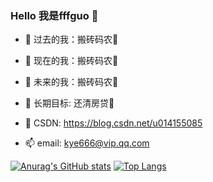### Hello 我是fffguo 👋


- 🔭 过去的我：搬砖码农:clown_face:
- 🌱 现在的我：搬砖码农:clown_face:
- 👯 未来的我：搬砖码农:clown_face:
- :rocket: 长期目标: 还清房贷:clown_face:

- 🤔 CSDN: https://blog.csdn.net/u014155085
- 📫 email: kye666@vip.qq.com



[![Anurag's GitHub stats](https://github-readme-stats.vercel.app/api?username=fffguo&theme=tokyonight&show_icons=true&include_all_commits=true&count_private=true)](https://github.com/fffguo)
[![Top Langs](https://github-readme-stats.vercel.app/api/top-langs/?username=fffguo&theme=tokyonight)](https://github.com/fffguo)
